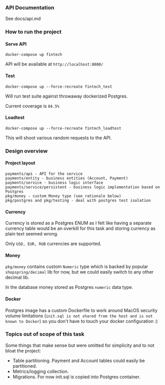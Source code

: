 ### API Documentation

See docs/api.md

### How to run the project

#### Serve API

`docker-compose up fintech`

API will be available at `http://localhost:8080/`

#### Test

`docker-compose up --force-recreate fintech_test`

Will run test suite against throwaway dockerized Postgres.

Current coverage is `84.5%`

#### Loadtest

`docker-compose up --force-recreate fintech_loadtest`

This will shoot various random requests to the API.

### Design overview

#### Project layout

```
payments/api - API for the service
payments/entity - business entities (Account, Payment)
payments/service - business logic interface
payments/service/persistent - business logic implementation based on Postgres
pkg/money - custom Money type (see rationale below)
pkg/postgres and pkg/testing - deal with postgres test isolation
```

#### Currency

Currency is stored as a Postgres ENUM as I felt like having a separate currency table would be an overkill 
for this task and storing currency as plain text seemed wrong.

Only `USD, EUR, RUB` currencies are supported.

#### Money

`pkg/money` contains custom `Numeric` type which is 
backed by popular `shopspring/decimal` lib for now, but we 
could easily switch to any other decimal lib.

In the database money stored as Postgres `numeric` data type.

#### Docker

Postgres image has a custom Dockerfile 
to work around MacOS security volume limitations (`init.sql is not shared from the host and is not known to Docker`) 
so you don't have to touch your docker configuration :)

### Topics out of scope of this task

Some things that make sense but were omitted for simplicity and to not bloat the project:

* Table partitioning. Payment and Account tables could easily be partitioned.
* Metrics/logging collection.
* Migrations. For now init.sql is copied into Postgres container.


 